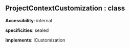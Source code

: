 ## **ProjectContextCustomization** : class
**Accessibility**: internal

**specificities**: sealed

**Implements**: ICustomization

